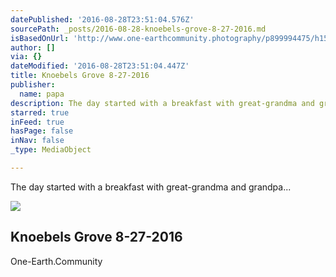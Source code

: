 ```yaml
---
datePublished: '2016-08-28T23:51:04.576Z'
sourcePath: _posts/2016-08-28-knoebels-grove-8-27-2016.md
isBasedOnUrl: 'http://www.one-earthcommunity.photography/p899994475/h150537f4#he5ecc78'
author: []
via: {}
dateModified: '2016-08-28T23:51:04.447Z'
title: Knoebels Grove 8-27-2016
publisher:
  name: papa
description: The day started with a breakfast with great-grandma and grandpa…
starred: true
inFeed: true
hasPage: false
inNav: false
_type: MediaObject

---
```

The day started with a breakfast with great-grandma and grandpa...

<article style=""><img src="https://imgflo.herokuapp.com/graph/vahj1ThiexotieMo/ff81fcc34cabe12e026429e730fe877c/noop.jpg?input=http%3A%2F%2Fwww.one-earthcommunity.photography%2Fimg%2Fs6%2Fv141%2Fp352663540-4.jpg" /><h1>Knoebels Grove 8-27-2016</h1><p>One-Earth.Community</p></article>